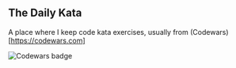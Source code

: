 ## The Daily Kata

A place where I keep code kata exercises, usually from (Codewars)[https://codewars.com]

![Codewars badge](https://www.codewars.com/users/aMoniker/badges/large)
